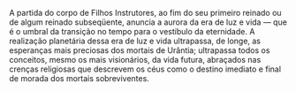 ﻿A partida do corpo de Filhos Instrutores, ao fim do seu primeiro reinado ou de algum reinado subseqüente, anuncia a aurora da era de luz e vida — que é o umbral da transição no tempo para o vestíbulo da eternidade. A realização planetária dessa era de luz e vida ultrapassa, de longe, as esperanças mais preciosas dos mortais de Urântia; ultrapassa todos os conceitos, mesmo os mais visionários, da vida futura, abraçados nas crenças religiosas que descrevem os céus como o destino imediato e final de morada dos mortais sobreviventes.